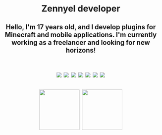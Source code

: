 <h1 align="center">Zennyel developer </h1>
<div>
<h2>
<p align="center">Hello, I'm 17 years old, and I develop plugins for Minecraft and mobile applications. I'm currently working as a freelancer and looking for new horizons!
<div>
   </p>
   
   <div>
<h2>
      <p align="center">
<img src ="https://img.shields.io/badge/Lua-2C2D72?style=for-the-badge&logo=lua&logoColor=white"/>
<img src="https://img.shields.io/badge/Kotlin-0095D5?&style=for-the-badge&logo=kotlin&logoColor=white"/>
<img src="https://img.shields.io/badge/Java-ED8B00?style=for-the-badge&logo=java&logoColor=white"/>
<img src="https://img.shields.io/badge/MySQL-00000F?style=for-the-badge&logo=mysql&logoColor=white"/>
<img src="https://img.shields.io/badge/sqlite-%2307405e.svg?style=for-the-badge&logo=sqlite&logoColor=white"/>
<img src="https://img.shields.io/badge/MongoDB-%234ea94b.svg?style=for-the-badge&logo=mongodb&logoColor=white"/>
<img src="	https://img.shields.io/badge/MariaDB-01529E?style=for-the-badge&logo=mariadb&logoColor=white"/>
      <div>
         
<div>  
      <p align="center">     
<img height="130" src="https://github-readme-stats.vercel.app/api?username=zennyel&show_icons=true&theme=dark"/>
   <img height="130" src="https://github-readme-stats.vercel.app/api/top-langs/?username=zennyel&layout=compact&theme=dark"/>
<div>
